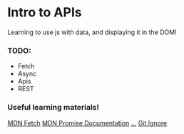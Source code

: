 # Intro to APIs
Learning to use js with data, and displaying it in the DOM!


### TODO:
* Fetch
* Async
* Apis
* REST



### Useful learning materials!
[MDN Fetch](https://developer.mozilla.org/en-US/docs/Web/API/Fetch_API)
[MDN Promise Documentation](https://developer.mozilla.org/en-US/docs/Web/JavaScript/Reference/Global_Objects/Promise)
[...]()
[Git Ignore](https://www.toptal.com/developers/gitignore)